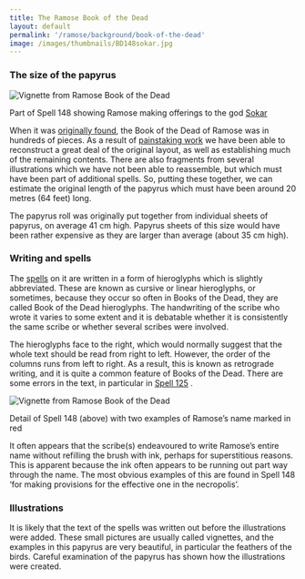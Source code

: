 ```yaml
---
title: The Ramose Book of the Dead
layout: default
permalink: '/ramose/background/book-of-the-dead'
image: /images/thumbnails/BD148sokar.jpg
---
```

### The size of the papyrus

![Vignette from Ramose Book of the Dead]({{site.baseurl}}/images/papyrus/BD148sokar.jpg)

Part of Spell 148 showing Ramose  making offerings to the god [Sokar](https://en.wikipedia.org/wiki/Seker)

When it was [originally found]({{site.baseurl}}/ramose/background/discovery), the Book of the Dead of Ramose was in hundreds of pieces. As a result of [painstaking work]({{site.baseurl}}/conservation/) we have been able to reconstruct a great deal of the original layout, as well as establishing much of the remaining contents. There are also fragments from several illustrations which we have not been able to reassemble, but which must have been part of additional spells. So, putting these together, we can estimate the original length of the papyrus which must have been around 20 metres (64 feet) long.

The papyrus roll was originally put together from individual sheets of papyrus, on average 41 cm high. Papyrus sheets of this size would have been rather expensive as they are larger than average (about 35 cm high).

### **Writing and spells**

The [spells]({{site.baseurl}}/explore/books/) on it are written in a form of hieroglyphs which is slightly abbreviated. These are known as cursive or linear hieroglyphs, or sometimes, because they occur so often in Books of the Dead, they are called Book of the Dead hieroglyphs. The handwriting of the scribe who wrote it varies to some extent and it is debatable whether it is consistently the same scribe or whether several scribes were involved.

The hieroglyphs face to the right, which would normally suggest that the whole text should be read from right to left. However, the order of the columns runs from left to right. As a result, this is known as retrograde writing, and it is quite a common feature of Books of the Dead. There are some errors in the text, in particular in [Spell 125]({{site.baseurl}}/explore/the-book-of-the-dead/spell-125) .

![Vignette from Ramose Book of the Dead]({{site.baseurl}}/images/papyrus/ramoseink.jpg)

Detail of Spell 148 (above) with two examples of Ramose’s name marked in red

It often appears that the scribe(s) endeavoured to write Ramose’s entire name without refilling the brush with ink, perhaps for superstitious reasons. This is apparent because the ink often appears to be running out part way through the name. The most obvious examples of this are found in Spell 148 ‘for making provisions for the effective one in the necropolis’.

### Illustrations

It is likely that the text of the spells was written out before the illustrations were added. These small pictures are usually called vignettes, and the examples in this papyrus are very beautiful, in particular the feathers of the birds. Careful examination of the papyrus has shown how the illustrations were created.
